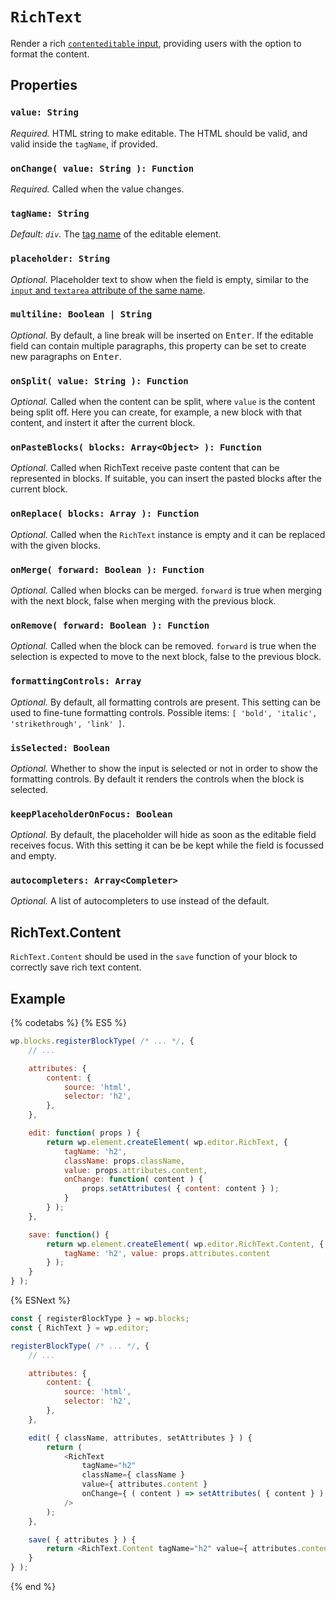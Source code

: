 # `RichText`

Render a rich [`contenteditable` input](https://developer.mozilla.org/en-US/docs/Web/Guide/HTML/Editable_content), providing users with the option to format the content.

## Properties

### `value: String`

*Required.* HTML string to make editable. The HTML should be valid, and valid inside the `tagName`, if provided.

### `onChange( value: String ): Function`

*Required.* Called when the value changes.

### `tagName: String`

*Default: `div`.* The [tag name](https://www.w3.org/TR/html51/syntax.html#tag-name) of the editable element.

### `placeholder: String`

*Optional.* Placeholder text to show when the field is empty, similar to the
  [`input` and `textarea` attribute of the same name](https://developer.mozilla.org/en-US/docs/Learn/HTML/Forms/HTML5_updates#The_placeholder_attribute).

### `multiline: Boolean | String`

*Optional.* By default, a line break will be inserted on <kbd>Enter</kbd>. If the editable field can contain multiple paragraphs, this property can be set to create new paragraphs on <kbd>Enter</kbd>.

### `onSplit( value: String ): Function`

*Optional.* Called when the content can be split, where `value` is the content being split off. Here you can create, for example, a new block with that content, and instert it after the current block.

### `onPasteBlocks( blocks: Array<Object> ): Function`

*Optional.* Called when RichText receive paste content that can be represented in blocks. If suitable, you can insert the pasted blocks after the current block.

### `onReplace( blocks: Array ): Function`

*Optional.* Called when the `RichText` instance is empty and it can be replaced with the given blocks.

### `onMerge( forward: Boolean ): Function`

*Optional.* Called when blocks can be merged. `forward` is true when merging with the next block, false when merging with the previous block.

### `onRemove( forward: Boolean ): Function`

*Optional.* Called when the block can be removed. `forward` is true when the selection is expected to move to the next block, false to the previous block.

### `formattingControls: Array`

*Optional.* By default, all formatting controls are present. This setting can be used to fine-tune formatting controls. Possible items: `[ 'bold', 'italic', 'strikethrough', 'link' ]`.

### `isSelected: Boolean`

*Optional.* Whether to show the input is selected or not in order to show the formatting controls. By default it renders the controls when the block is selected.

### `keepPlaceholderOnFocus: Boolean`

*Optional.* By default, the placeholder will hide as soon as the editable field receives focus. With this setting it can be be kept while the field is focussed and empty.

### `autocompleters: Array<Completer>`

*Optional.* A list of autocompleters to use instead of the default.

## RichText.Content

`RichText.Content` should be used in the `save` function of your block to correctly save rich text content.

## Example

{% codetabs %}
{% ES5 %}
```js
wp.blocks.registerBlockType( /* ... */, {
	// ...

	attributes: {
		content: {
			source: 'html',
			selector: 'h2',
		},
	},

	edit: function( props ) {
		return wp.element.createElement( wp.editor.RichText, {
			tagName: 'h2',
			className: props.className,
			value: props.attributes.content,
			onChange: function( content ) {
				props.setAttributes( { content: content } );
			}
		} );
	},

	save: function() {
		return wp.element.createElement( wp.editor.RichText.Content, {
			tagName: 'h2', value: props.attributes.content
		} );
	}
} );
```
{% ESNext %}
```js
const { registerBlockType } = wp.blocks;
const { RichText } = wp.editor;

registerBlockType( /* ... */, {
	// ...

	attributes: {
		content: {
			source: 'html',
			selector: 'h2',
		},
	},

	edit( { className, attributes, setAttributes } ) {
		return (
			<RichText
				tagName="h2"
				className={ className }
				value={ attributes.content }
				onChange={ ( content ) => setAttributes( { content } ) }
			/>
		);
	},

	save( { attributes } ) {
		return <RichText.Content tagName="h2" value={ attributes.content } />;
	}
} );
```
{% end %}

